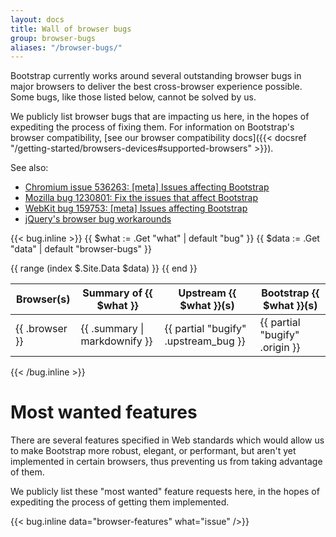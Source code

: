 ```yaml
---
layout: docs
title: Wall of browser bugs
group: browser-bugs
aliases: "/browser-bugs/"
---
```


Bootstrap currently works around several outstanding browser bugs in major browsers to deliver the best cross-browser experience possible. Some bugs, like those listed below, cannot be solved by us.

We publicly list browser bugs that are impacting us here, in the hopes of expediting the process of fixing them. For information on Bootstrap's browser compatibility, [see our browser compatibility docs]({{< docsref "/getting-started/browsers-devices#supported-browsers" >}}).

See also:

* [Chromium issue 536263: [meta] Issues affecting Bootstrap](https://bugs.chromium.org/p/chromium/issues/detail?id=536263)
* [Mozilla bug 1230801: Fix the issues that affect Bootstrap](https://bugzilla.mozilla.org/show_bug.cgi?id=1230801)
* [WebKit bug 159753: [meta] Issues affecting Bootstrap](https://bugs.webkit.org/show_bug.cgi?id=159753)
* [jQuery's browser bug workarounds](https://docs.google.com/document/d/1LPaPA30bLUB_publLIMF0RlhdnPx_ePXm7oW02iiT6o)


{{< bug.inline >}}
{{ $what := .Get "what" | default "bug" }}
{{ $data := .Get "data" | default "browser-bugs" }}
<table class="bd-browser-bugs table table-bordered table-hover">
  <thead>
    <tr>
      <th>Browser(s)</th>
      <th>Summary of {{ $what }}</th>
      <th>Upstream {{ $what }}(s)</th>
      <th>Bootstrap {{ $what }}(s)</th>
    </tr>
  </thead>
  <tbody>
    {{ range (index $.Site.Data $data) }}
    <tr>
      <td>{{ .browser }}</td>
      <td>{{ .summary | markdownify }}</td>
      <td>{{ partial "bugify" .upstream_bug }}</td>
      <td>{{ partial "bugify" .origin }}</td>
    </tr>
    {{ end }}
  </tbody>
</table>
 {{< /bug.inline >}}

# Most wanted features

There are several features specified in Web standards which would allow us to make Bootstrap more robust, elegant, or performant, but aren't yet implemented in certain browsers, thus preventing us from taking advantage of them.

We publicly list these "most wanted" feature requests here, in the hopes of expediting the process of getting them implemented.

{{< bug.inline data="browser-features" what="issue" />}}

